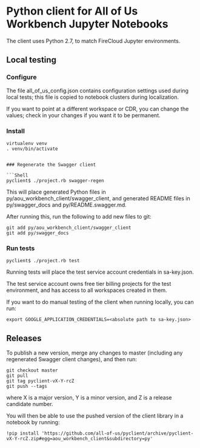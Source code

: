 # Python client for All of Us Workbench Jupyter Notebooks

The client uses Python 2.7, to match FireCloud Jupyter environments.

## Local testing

### Configure

The file all_of_us_config.json contains configuration settings used during
local tests; this file is copied to notebook clusters during localization.

If you want to point at a different workspace or CDR, you can change the values;
check in your changes if you want it to be permanent.  

### Install

```Shell
virtualenv venv
. venv/bin/activate


### Regenerate the Swagger client

```Shell
pyclient$ ./project.rb swagger-regen
```

This will place generated Python files in py/aou_workbench_client/swagger_client,
and generated README files in py/swagger_docs and py/README.swagger.md.

After running this, run the following to add new files to git:

```Shell
git add py/aou_workbench_client/swagger_client
git add py/swagger_docs
```

### Run tests
```Shell
pyclient$ ./project.rb test
```

Running tests will place the test service account credentials in sa-key.json.

The test service account owns free tier billing projects for the test environment, and has
access to all workspaces created in them.

If you want to do manual testing of the client when running locally, you can run:

```Shell
export GOOGLE_APPLICATION_CREDENTIALS=<absolute path to sa-key.json>
```


## Releases

To publish a new version, merge any changes to master (including any regenerated
Swagger client changes), and then run:

```Shell
git checkout master
git pull
git tag pyclient-vX-Y-rcZ
git push --tags
```

where X is a major version, Y is a minor version, and Z is a release candidate
number.

You will then be able to use the pushed version of the client library in a notebook
by running:

```Shell
!pip install 'https://github.com/all-of-us/pyclient/archive/pyclient-vX-Y-rcZ.zip#egg=aou_workbench_client&subdirectory=py'
```


